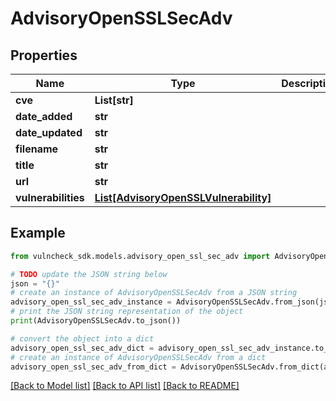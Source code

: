 # AdvisoryOpenSSLSecAdv


## Properties

Name | Type | Description | Notes
------------ | ------------- | ------------- | -------------
**cve** | **List[str]** |  | [optional] 
**date_added** | **str** |  | [optional] 
**date_updated** | **str** |  | [optional] 
**filename** | **str** |  | [optional] 
**title** | **str** |  | [optional] 
**url** | **str** |  | [optional] 
**vulnerabilities** | [**List[AdvisoryOpenSSLVulnerability]**](AdvisoryOpenSSLVulnerability.md) |  | [optional] 

## Example

```python
from vulncheck_sdk.models.advisory_open_ssl_sec_adv import AdvisoryOpenSSLSecAdv

# TODO update the JSON string below
json = "{}"
# create an instance of AdvisoryOpenSSLSecAdv from a JSON string
advisory_open_ssl_sec_adv_instance = AdvisoryOpenSSLSecAdv.from_json(json)
# print the JSON string representation of the object
print(AdvisoryOpenSSLSecAdv.to_json())

# convert the object into a dict
advisory_open_ssl_sec_adv_dict = advisory_open_ssl_sec_adv_instance.to_dict()
# create an instance of AdvisoryOpenSSLSecAdv from a dict
advisory_open_ssl_sec_adv_from_dict = AdvisoryOpenSSLSecAdv.from_dict(advisory_open_ssl_sec_adv_dict)
```
[[Back to Model list]](../README.md#documentation-for-models) [[Back to API list]](../README.md#documentation-for-api-endpoints) [[Back to README]](../README.md)


